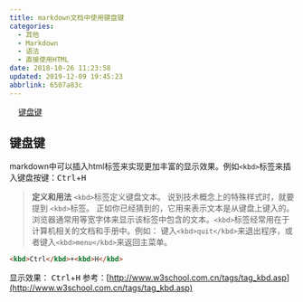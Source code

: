 ```yaml
---
title: markdown文档中使用键盘键
categories: 
  - 其他
  - Markdown
  - 语法
  - 直接使用HTML
date: 2018-10-26 11:23:58
updated: 2019-12-09 19:45:23
abbrlink: 6507a83c
---
```

<div id='my_toc'>&nbsp;&nbsp;&nbsp;&nbsp;<a href="/blog/6507a83c/#键盘键">键盘键</a><br/></div><!--more-->
<script>if (navigator.platform.search('arm')==-1){document.getElementById('my_toc').style.display = 'none';}
var e,p = document.getElementsByTagName('p');while (p.length>0) {e = p[0];e.parentElement.removeChild(e);}
</script>

<!--end-->
## 键盘键 ##
markdown中可以插入html标签来实现更加丰富的显示效果。例如`<kbd>`标签来插入键盘按键：<kbd>Ctrl</kbd>+<kbd>H</kbd>

> **定义和用法**
>`<kbd>`标签定义键盘文本。
> 说到技术概念上的特殊样式时，就要提到 `<kbd>`标签。
> 正如你已经猜到的，它用来表示文本是从键盘上键入的。
> 浏览器通常用等宽字体来显示该标签中包含的文本。`<kbd>`标签经常用在于计算机相关的文档和手册中。例如：
> 键入`<kbd>quit</kbd>`来退出程序，或者键入`<kbd>menu</kbd>`来返回主菜单。
```markdown
<kbd>Ctrl</kbd>+<kbd>H</kbd>
```
显示效果：
<kbd>Ctrl</kbd>+<kbd>H</kbd>
参考：[http://www.w3school.com.cn/tags/tag_kbd.asp](http://www.w3school.com.cn/tags/tag_kbd.asp)
